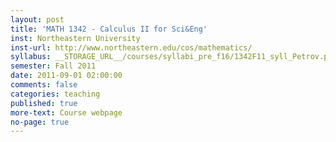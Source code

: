 ```yaml
---
layout: post
title: 'MATH 1342 - Calculus II for Sci&Eng'
inst: Northeastern University
inst-url: http://www.northeastern.edu/cos/mathematics/
syllabus: __STORAGE_URL__/courses/syllabi_pre_f16/1342F11_syll_Petrov.pdf
semester: Fall 2011
date: 2011-09-01 02:00:00
comments: false
categories: teaching
published: true
more-text: Course webpage
no-page: true
---
```

